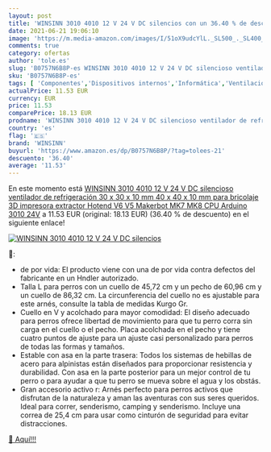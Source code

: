 ```yaml
---
layout: post
title: 'WINSINN 3010 4010 12 V 24 V DC silencios con un 36.40 % de descuento'
date: 2021-06-21 19:06:10
image: 'https://m.media-amazon.com/images/I/51oX9udcYlL._SL500_._SL400_.jpg'
comments: true
category: ofertas
author: 'tole.es'
slug: 'B0757N6B8P-es WINSINN 3010 4010 12 V 24 V DC silencioso ventilador de...'
sku: 'B0757N6B8P-es'
tags: [ 'Componentes','Dispositivos internos','Informática','Ventilación y refrigeración para ordenadores','Ventiladores de CPU','arduino','impresora','winsinn', ]
actualPrice: 11.53 EUR
currency: EUR
price: 11.53
comparePrice: 18.13 EUR
prodname: 'WINSINN 3010 4010 12 V 24 V DC silencioso ventilador de refrigeración 30 x 30 x 10 mm 40 x 40 x 10 mm para bricolaje 3D impresora extractor Hotend V6 V5 Makerbot MK7 MK8 CPU Arduino 3010 24V'
country: 'es'
flag: '🇪🇸'
brand: 'WINSINN'
buyurl: 'https://www.amazon.es/dp/B0757N6B8P/?tag=tolees-21'
descuento: '36.40'
average: '11.53'
---
```


En este momento está [WINSINN 3010 4010 12 V 24 V DC silencioso ventilador de refrigeración 30 x 30 x 10 mm 40 x 40 x 10 mm para bricolaje 3D impresora extractor Hotend V6 V5 Makerbot MK7 MK8 CPU Arduino 3010 24V](https://www.amazon.es/dp/B0757N6B8P/?tag=tolees-21) a 11.53 EUR (original: 18.13 EUR) (36.40 %  de descuento) en el siguiente enlace!

[![WINSINN 3010 4010 12 V 24 V DC silencios](https://m.media-amazon.com/images/I/51oX9udcYlL._SL500_._SL400_.jpg)](https://www.amazon.es/dp/B0757N6B8P/?tag=tolees-21)

🔎:

- de por vida: El producto viene con una de por vida contra defectos del fabricante en un Hndler autorizado.
- Talla L para perros con un cuello de 45,72 cm y un pecho de 60,96 cm y un cuello de 86,32 cm. La circunferencia del cuello no es ajustable para este arnés, consulte la tabla de medidas Kurgo Gr.
- Cuello en V y acolchado para mayor comodidad: El diseño adecuado para perros ofrece libertad de movimiento para que tu perro corra sin carga en el cuello o el pecho. Placa acolchada en el pecho y tiene cuatro puntos de ajuste para un ajuste casi personalizado para perros de todas las formas y tamaños.
- Estable con asa en la parte trasera: Todos los sistemas de hebillas de acero para alpinistas están diseñados para proporcionar resistencia y durabilidad. Con asa en la parte posterior para un mejor control de tu perro o para ayudar a que tu perro se mueva sobre el agua y los obstás.
- Gran accesorio activo r: Arnés perfecto para perros activos que disfrutan de la naturaleza y aman las aventuras con sus seres queridos. Ideal para correr, senderismo, camping y senderismo. Incluye una correa de 25,4 cm para usar como cinturón de seguridad para evitar distracciones.

[🛒 Aquí!!!](https://www.amazon.es/dp/B0757N6B8P/?tag=tolees-21)

